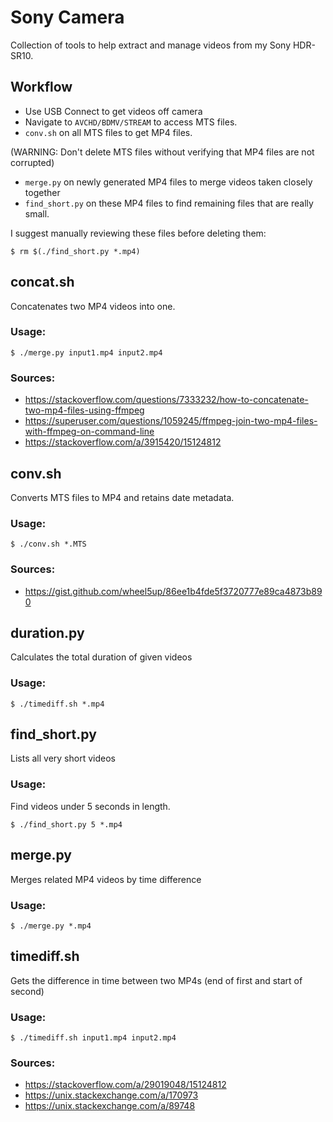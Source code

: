 # Sony Camera

Collection of tools to help extract and manage videos from my Sony HDR-SR10.

## Workflow
* Use USB Connect to get videos off camera
* Navigate to `AVCHD/BDMV/STREAM` to access MTS files.
* `conv.sh` on all MTS files to get MP4 files.

(WARNING: Don't delete MTS files without verifying that MP4 files are not corrupted)
* `merge.py` on newly generated MP4 files to merge videos taken closely together
* `find_short.py` on these MP4 files to find remaining files that are really small.

I suggest manually reviewing these files before deleting them:

```$ rm $(./find_short.py *.mp4)```

## concat.sh
Concatenates two MP4 videos into one.
### Usage:
```$ ./merge.py input1.mp4 input2.mp4```
### Sources:
 * https://stackoverflow.com/questions/7333232/how-to-concatenate-two-mp4-files-using-ffmpeg
 * https://superuser.com/questions/1059245/ffmpeg-join-two-mp4-files-with-ffmpeg-on-command-line
 * https://stackoverflow.com/a/3915420/15124812

## conv.sh
Converts MTS files to MP4 and retains date metadata.
### Usage:
```$ ./conv.sh *.MTS```
### Sources:
 * https://gist.github.com/wheel5up/86ee1b4fde5f3720777e89ca4873b890

## duration.py
Calculates the total duration of given videos
### Usage:
```$ ./timediff.sh *.mp4```

## find_short.py
Lists all very short videos
### Usage:
Find videos under 5 seconds in length.

```$ ./find_short.py 5 *.mp4```

## merge.py
Merges related MP4 videos by time difference
### Usage:
```$ ./merge.py *.mp4```

## timediff.sh
Gets the difference in time between two MP4s
(end of first and start of second)
### Usage:
```$ ./timediff.sh input1.mp4 input2.mp4```
### Sources:
 * https://stackoverflow.com/a/29019048/15124812
 * https://unix.stackexchange.com/a/170973
 * https://unix.stackexchange.com/a/89748
